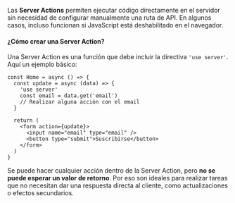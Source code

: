 Las **Server Actions** permiten ejecutar código directamente en el servidor sin necesidad de configurar manualmente una ruta de API. En algunos casos, incluso funcionan si JavaScript está deshabilitado en el navegador.

#### ¿Cómo crear una Server Action?

Una Server Action es una función que debe incluir la directiva `'use server'`. Aquí un ejemplo básico:

```tsx
const Home = async () => {
  const update = async (data) => {
    'use server'
    const email = data.get('email')
    // Realizar alguna acción con el email
  }

  return (
    <form action={update}>
      <input name="email" type="email" />
      <button type="submit">Suscribirse</button>
    </form>
  )
}
```

Se puede hacer cualquier acción dentro de la Server Action, pero **no se puede esperar un valor de retorno**. Por eso son ideales para realizar tareas que no necesitan dar una respuesta directa al cliente, como actualizaciones o efectos secundarios.